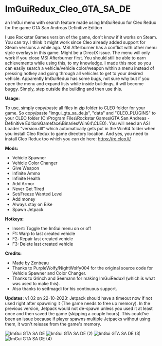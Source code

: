 # ImGuiRedux_Cleo_GTA_SA_DE
an ImGui menu with search feature made using ImGuiRedux for Cleo Redux for the game GTA San Andreas Definitive Edition

I use Rockstar Games version of the game, don't know if it works on Steam. You can try. I think it might work since Cleo already added support for Steam versions a while ago. MSI Afterburner has a conflict with other menu style overlays in this game. Might be a DirectX issue. The menu will only work if you close MSI Afterburner first. You should still be able to earn achievements while using this, to my knowledge. I made this mod so you can easily search a vehicle/vehicle color/weapon within a menu instead of pressing hotkey and going through all vehicles to get to your desired vehicle. Apparently ImGuiRedux has some bugs, not sure why but if you open the menu and expand lists while inside buildings, it will become buggy. Simply, step outside the building and then use this. 

**Usage:**

To use, simply copy/paste all files in zip folder to CLEO folder for your game. So copy/paste "imgui_gta_sa_de.js", "data" and "CLEO_PLUGINS" to your CLEO folder (C:\Program Files\Rockstar Games\GTA San Andreas - Definitive Edition\Gameface\Binaries\Win64\CLEO). You will need an ASI Loader "version.dll" which automatically gets put in the Win64 folder when you install Cleo Redux to game directory location. And yes, you need to install Cleo Redux too which you can do here: https://re.cleo.li/

**Mods:**
- Vehicle Spawner
- Vehicle Color Changer
- Give Weapon
- Infinite Ammo
- Infinite Health
- Add Armor
- Never Get Tired
- Set/Freeze Wanted Level
- Add money
- Always stay on Bike
- Spawn Jetpack

**Hotkeys:**

- Insert: Toggle the ImGui menu on or off
- F1: Warp to last created vehicle
- F2: Repair last created vehicle
- F3: Delete last created vehicle

**Credits:**

- Made by Zenbeau
- Thanks to PurpleWolfy/NightWolfy004 for the original source code for Vehicle Spawner and Color Changer.
- Thanks to Grinch and Seemann for making ImGuiRedux! (which is what was used to make this).
- Also thanks to seifmagdi for his continuous support.

**Updates:**
v1.02 on 22-10-2023: Jetpack should have a timeout now if not used right after spawning it (The game needs to free up memory). In the previous version, Jetpack would not de-spawn unless you used it at least once and then saved the game (skipping a couple hours). This could've been an issue because if player spawns multiple Jetpacks without using them, it won't release from the game's memory.


![ImGui GTA SA DE](https://github.com/Zenbeau/ImGuiRedux_Cleo_GTASADE/assets/92415048/9f1e41aa-30c7-4520-a24d-4283f93d9c2d)
![ImGui GTA SA DE (2)](https://github.com/Zenbeau/ImGuiRedux_Cleo_GTASADE/assets/92415048/a6860589-61c7-4ae9-a13c-71fa064d3489)
![ImGui GTA SA DE (3)](https://github.com/Zenbeau/ImGuiRedux_Cleo_GTASADE/assets/92415048/ffc6369f-17b2-40d1-96d8-4e645b3d369c)
![ImGui GTA SA DE (4)](https://github.com/Zenbeau/ImGuiRedux_Cleo_GTASADE/assets/92415048/6978ea32-69c5-4b0d-adc1-bf2b6b1cd204)
